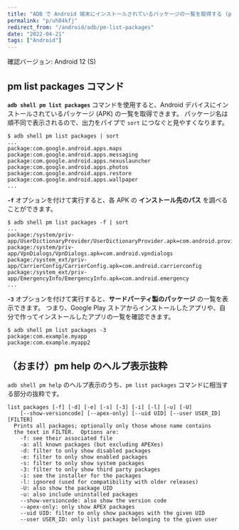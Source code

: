 ```yaml
---
title: "ADB で Android 端末にインストールされているパッケージの一覧を取得する (pm list packages)"
permalink: "p/uh84kfj"
redirect_from: "/android/adb/pm-list-packages"
date: "2022-04-21"
tags: ["Android"]
---
```


確認バージョン: Android 12 (S)

pm list packages コマンド
----

__`adb shell pm list packages`__ コマンドを使用すると、Android デバイスにインストールされているパッケージ (APK) の一覧を取得できます。
パッケージ名は順不同で表示されるので、出力をパイプで `sort` につなぐと見やすくなります。

```console
$ adb shell pm list packages | sort
...
package:com.google.android.apps.maps
package:com.google.android.apps.messaging
package:com.google.android.apps.nexuslauncher
package:com.google.android.apps.photos
package:com.google.android.apps.restore
package:com.google.android.apps.wallpaper
...
```

__`-f`__ オプションを付けて実行すると、各 APK の __インストール先のパス__ を調べることができます。

```console
$ adb shell pm list packages -f | sort
...
package:/system/priv-app/UserDictionaryProvider/UserDictionaryProvider.apk=com.android.providers.userdictionary
package:/system/priv-app/VpnDialogs/VpnDialogs.apk=com.android.vpndialogs
package:/system_ext/priv-app/CarrierConfig/CarrierConfig.apk=com.android.carrierconfig
package:/system_ext/priv-app/EmergencyInfo/EmergencyInfo.apk=com.android.emergency
...
```

__`-3`__ オプションを付けて実行すると、__サードパーティ製のパッケージ__ の一覧を表示できます。
つまり、Google Play ストアからインストールしたアプリや、自分で作ってインストールしたアプリの一覧を確認できます。

```console
$ adb shell pm list packages -3
package:com.example.myapp
package:com.example.myapp2
```


（おまけ）pm help のヘルプ表示抜粋
----

`adb shell pm help` のヘルプ表示のうち、`pm list packages` コマンドに相当する部分の抜粋です。

```
list packages [-f] [-d] [-e] [-s] [-3] [-i] [-l] [-u] [-U] 
    [--show-versioncode] [--apex-only] [--uid UID] [--user USER_ID] [FILTER]
  Prints all packages; optionally only those whose name contains
  the text in FILTER.  Options are:
    -f: see their associated file
    -a: all known packages (but excluding APEXes)
    -d: filter to only show disabled packages
    -e: filter to only show enabled packages
    -s: filter to only show system packages
    -3: filter to only show third party packages
    -i: see the installer for the packages
    -l: ignored (used for compatibility with older releases)
    -U: also show the package UID
    -u: also include uninstalled packages
    --show-versioncode: also show the version code
    --apex-only: only show APEX packages
    --uid UID: filter to only show packages with the given UID
    --user USER_ID: only list packages belonging to the given user
```

